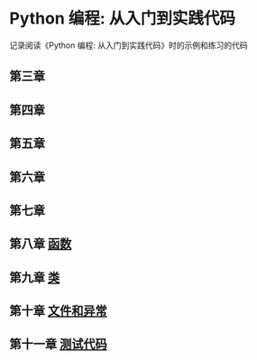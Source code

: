 # Python 编程: 从入门到实践代码

记录阅读《Python 编程: 从入门到实践代码》时的示例和练习的代码

## 第三章

## 第四章

## 第五章

## 第六章

## 第七章

## 第八章 [函数](./chapter-08/index.md)

## 第九章 [类](./chapter-09/index.md)

## 第十章 [文件和异常](./chapter-10/index.md)

## 第十一章 [测试代码](./chapter-11/index.md)
